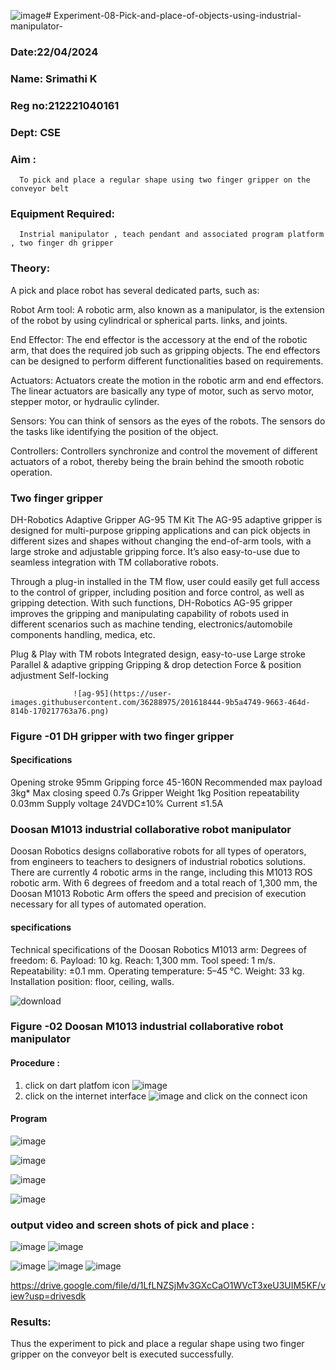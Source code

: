 ![image](https://github.com/madhi43/Experiment-08-Pick-and-place-of-objects-using-industrial-manipulator-/assets/103943383/41de56c0-9e27-42c0-82d4-026f37cd0834)# Experiment-08-Pick-and-place-of-objects-using-industrial-manipulator-

### Date:22/04/2024
### Name: Srimathi K
### Reg no:212221040161
### Dept: CSE

### Aim :
      To pick and place a regular shape using two finger gripper on the conveyor belt 
### Equipment Required: 
      Instrial manipulator , teach pendant and associated program platform , two finger dh gripper 
      
### Theory: 

A pick and place robot has several dedicated parts, such as:

Robot Arm tool: A robotic arm, also known as a manipulator, is the extension of the robot by using cylindrical or spherical parts. links, and joints.

End Effector: The end effector is the accessory at the end of the robotic arm, that does the required job such as gripping objects. The end effectors can be designed to perform different functionalities based on requirements.

Actuators: Actuators create the motion in the robotic arm and end effectors. The linear actuators are basically any type of motor, such as servo motor, stepper motor, or hydraulic cylinder.

Sensors: You can think of sensors as the eyes of the robots. The sensors do the tasks like identifying the position of the object.

Controllers: Controllers synchronize and control the movement of different actuators of a robot, thereby being the brain behind the smooth robotic operation.


### Two finger gripper 

DH-Robotics
Adaptive Gripper AG-95 TM Kit
The AG-95 adaptive gripper is designed for multi-purpose gripping applications and can pick objects in different sizes and shapes without changing the end-of-arm tools, with a large stroke and adjustable gripping force. It’s also easy-to-use due to seamless integration with TM collaborative robots.

Through a plug-in installed in the TM flow, user could easily get full access to the control of gripper, including position and force control, as well as gripping detection. With such functions, DH-Robotics AG-95 gripper improves the gripping and manipulating capability of robots used in different scenarios such as machine tending, electronics/automobile components handling, medica, etc.

Plug & Play with TM robots
Integrated design, easy-to-use
Large stroke
Parallel & adaptive gripping
Gripping & drop detection
Force & position adjustment
Self-locking

                  ![ag-95](https://user-images.githubusercontent.com/36288975/201618444-9b5a4749-9663-464d-814b-170217763a76.png)
### Figure -01 DH gripper with two finger gripper 

#### Specifications

Opening stroke	95mm
Gripping force 	45-160N
Recommended max payload	3kg*
Max closing speed	0.7s
Gripper Weight	1kg
Position repeatability	0.03mm
Supply voltage	24VDC±10%
Current	≤1.5A



### Doosan M1013 industrial collaborative robot manipulator 
Doosan Robotics designs collaborative robots for all types of operators, from engineers to teachers to designers of industrial robotics solutions. There are currently 4 robotic arms in the range, including this M1013 ROS robotic arm. With 6 degrees of freedom and a total reach of 1,300 mm, the Doosan M1013 Robotic Arm offers the speed and precision of execution necessary for all types of automated operation.

#### specifications 
Technical specifications of the Doosan Robotics M1013 arm:
Degrees of freedom: 6.
Payload: 10 kg.
Reach: 1,300 mm.
Tool speed: 1 m/s.
Repeatability: ±0.1 mm.
Operating temperature: 5–45 °C.
Weight: 33 kg.
Installation position: floor, ceiling, walls.



![download](https://user-images.githubusercontent.com/36288975/201624230-89cc83ff-cecd-49ea-84c6-c67066e9d157.jpg)

### Figure -02 Doosan M1013 industrial collaborative robot manipulator 

#### Procedure : 

1. click on dart platfom icon ![image](https://user-images.githubusercontent.com/36288975/201621038-f1248586-5c20-40fd-8a74-68c7d8b44939.png)
2. click on the internet interface 
![image](https://user-images.githubusercontent.com/36288975/201621235-3b8b46a9-3c19-4207-9ea2-6a7954eb6135.png)
and click on the connect icon 

#### Program

![image](https://github.com/madhi43/Experiment-08-Pick-and-place-of-objects-using-industrial-manipulator-/assets/103943383/8f2a398c-2c02-4574-925a-e841f0526a7b)

![image](https://github.com/madhi43/Experiment-08-Pick-and-place-of-objects-using-industrial-manipulator-/assets/103943383/8d6151c6-38ef-48dd-9faf-e5d5786d79fa)


![image](https://github.com/madhi43/Experiment-08-Pick-and-place-of-objects-using-industrial-manipulator-/assets/103943383/9fc0ea71-b30a-4eb6-bb92-ef8621eeb7d1)



![image](https://github.com/madhi43/Experiment-08-Pick-and-place-of-objects-using-industrial-manipulator-/assets/103943383/e141917b-e73d-4930-bd57-c95f253337ea)



### output video and screen shots of pick and place :

![image](https://github.com/madhi43/Experiment-08-Pick-and-place-of-objects-using-industrial-manipulator-/assets/103943383/2a5a3b0c-df4f-49fe-8252-c6145b1a644d)
![image](https://github.com/madhi43/Experiment-08-Pick-and-place-of-objects-using-industrial-manipulator-/assets/103943383/4db52304-643d-469c-8940-f605ea2ec121)

![image](https://github.com/madhi43/Experiment-08-Pick-and-place-of-objects-using-industrial-manipulator-/assets/103943383/fba0f079-cc6d-4ca0-a8cb-9ffca6b29e01)
![image](https://github.com/madhi43/Experiment-08-Pick-and-place-of-objects-using-industrial-manipulator-/assets/103943383/cecaa25d-5871-4e32-aed3-1dac5fcd90b1)
![image](https://github.com/madhi43/Experiment-08-Pick-and-place-of-objects-using-industrial-manipulator-/assets/103943383/5d655670-a014-4648-9ee5-54d67b7d5e55)





https://drive.google.com/file/d/1LfLNZSjMv3GXcCaO1WVcT3xeU3UIM5KF/view?usp=drivesdk





### Results: 

Thus the experiment to pick and place a regular shape using two finger gripper on the conveyor belt is executed successfully.

